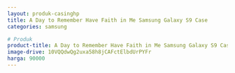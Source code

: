 ```yaml
---
layout: produk-casinghp
title: A Day to Remember Have Faith in Me Samsung Galaxy S9 Case
categories: samsung

# Produk
product-title: A Day to Remember Have Faith in Me Samsung Galaxy S9 Case
image-drive: 10VQQdwQg2uxa58h8jCAFctElbdUrPYFr
harga: 90000
---
```


